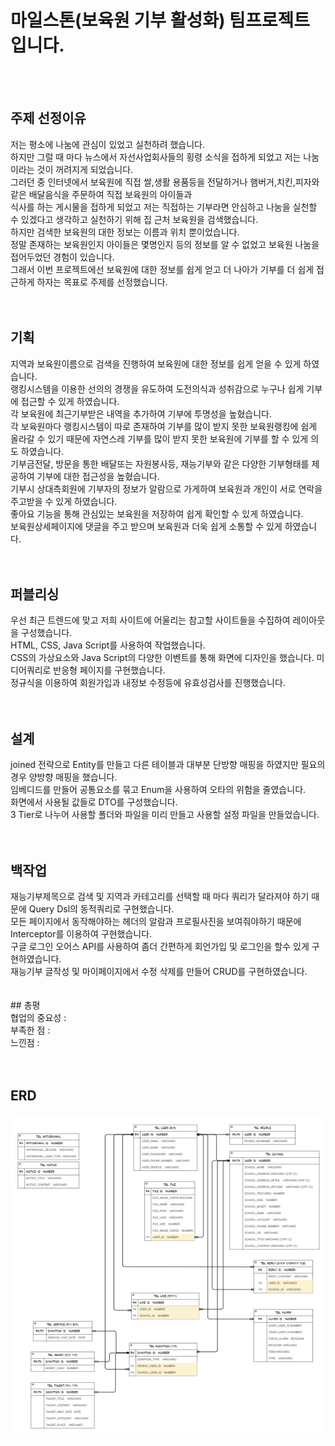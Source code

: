 # 마일스톤(보육원 기부 활성화) 팀프로젝트입니다.


<br><br>
## 주제 선정이유<br>
저는 평소에 나눔에 관심이 있었고 실천하려 했습니다.<br>
하지만 그럴 때 마다 뉴스에서 자선사업회사들의 횡령 소식을 접하게 되었고 저는 나눔이라는 것이 꺼려지게 되었습니다.<br> 
그러던 중 인터넷에서 보육원에 직접 쌀,생활 용품등을 전달하거나 햄버거,치킨,피자와 같은 배달음식을 주문하여 직접 보육원의 아이들과<br> 
식사를 하는 게시물을 접하게 되었고 저는 직접하는 기부라면 안심하고 나눔을 실천할 수 있겠다고 생각하고 실천하기 위해 집 근처 보육원을 검색했습니다.<br> 
하지만 검색한 보육원의 대한 정보는 이름과 위치 뿐이었습니다.<br> 
정말 존재하는 보육원인지 아이들은 몇명인지 등의 정보를 알 수 없었고 보육원 나눔을 접어두었던 경험이 있습니다.<br> 
그래서 이번 프로젝트에선 보육원에 대한 정보를 쉽게 얻고 더 나아가 기부를 더 쉽게 접근하게 하자는 목표로 주제를 선정했습니다.<br>
<br>
<br>
## 기획<br>
지역과 보육원이름으로 검색을 진행하여 보육원에 대한 정보를 쉽게 얻을 수 있게 하였습니다.<br> 
랭킹시스템을 이용한 선의의 경쟁을 유도하여 도전의식과 성취감으로 누구나 쉽게 기부에 접근할 수 있게 하였습니다.<br>
각 보육원에 최근기부받은 내역을 추가하여 기부에 투명성을 높혔습니다.<br>
각 보육원마다 랭킹시스템이 따로 존재하여 기부를 많이 받지 못한 보육원랭킹에 쉽게 올라갈 수 있기 때문에 자연스레 기부를 많이 받지 못한 보육원에 기부를 할 수 있게 의도 하였습니다.<br>
기부금전달, 방문을 통한 배달또는 자원봉사등, 재능기부와 같은 다양한 기부형태를 제공하여 기부에 대한 접근성을 높혔습니다.<br> 
기부시 상대측회원에 기부자의 정보가 알람으로 가게하여 보육원과 개인이 서로 연락을 주고받을 수 있게 하였습니다.<br> 
좋아요 기능을 통해 관심있는 보육원을 저장하여 쉽게 확인할 수 있게 하였습니다. <br>
보육원상세페이지에 댓글을 주고 받으며 보육원과 더욱 쉽게 소통할 수 있게 하였습니다.<br> 
<br>
<br>
## 퍼블리싱<br>
우선 최근 트렌드에 맞고 저희 사이트에 어울리는 참고할 사이트들을 수집하여 레이아웃을 구성했습니다.<br> 
HTML, CSS, Java Script를 사용하여 작업했습니다.<br>
CSS의 가상요소와 Java Script의 다양한 이벤트를 통해 화면에 디자인을 했습니다. 미디어쿼리로 반응형 페이지를 구현했습니다.<br>
정규식을 이용하여 회원가입과 내정보 수정등에 유효성검사를 진행했습니다.<br>
<br>
<br>
## 설계<br>
joined 전략으로 Entity를 만들고 다른 테이블과 대부분 단방향 매핑을 하였지만 필요의 경우 양방향 매핑을 했습니다.<br> 
임베디드를 만들어 공통요소를 묶고 Enum을 사용하여 오타의 위험을 줄였습니다.<br>
화면에서 사용될 값들로 DTO를 구성했습니다.<br> 
3 Tier로 나누어 사용할 폴더와 파일을 미리 만들고 사용할 설정 파일을 만들었습니다.<br>
<br>
<br>
## 백작업<br>
재능기부제목으로 검색 및 지역과 카테고리를 선택할 때 마다 쿼리가 달라져야 하기 때문에 Query Dsl의 동적쿼리로 구현했습니다.<br> 
모든 페이지에서 동작해야하는 헤더의 알람과 프로필사진을 보여줘야하기 때문에 Interceptor를 이용하여 구현했습니다.<br>
구글 로그인 오어스 API를 사용하여 좀더 간편하게 회언가입 및 로그인을 할수 있게 구현하였습니다.<br>
재능기부 글작성 및 마이페이지에서 수정 삭제를 만들어 CRUD를 구현하였습니다.<br>
<br>
<br>## 총평<br>
협업의 중요성 : <br>
부족한 점 : <br>
느낀점 : <br>
<br>
<br>
## ERD
![ERD](./KakaoTalk_20221227_094840627.png)


